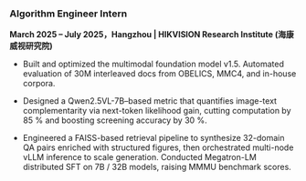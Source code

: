 ### **Algorithm Engineer Intern**  
**March 2025 – July 2025，Hangzhou | HIKVISION Research Institute (海康威视研究院)**  

- Built and optimized the multimodal foundation model v1.5. Automated evaluation of 30M interleaved docs from OBELICS, MMC4, and in-house corpora. 

- Designed a Qwen2.5VL-7B–based metric that quantifies image-text complementarity via next-token likelihood gain, cutting computation by 85 % and boosting screening accuracy by 30 %. 

- Engineered a FAISS-based retrieval pipeline to synthesize 32-domain QA pairs enriched with structured figures, then orchestrated multi-node vLLM inference to scale generation. Conducted Megatron-LM distributed SFT on 7B / 32B models, raising MMMU benchmark scores.



